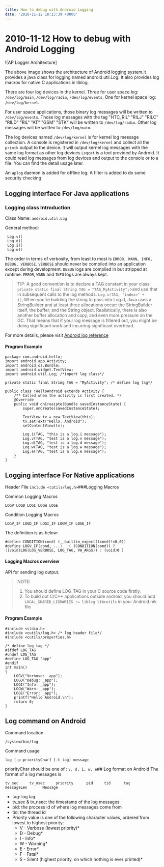 ```yaml
---
title: How to debug with Android Logging
date: '2010-11-12 18:15:39 +0800'
---
```


# 2010-11-12  How to debug with Android Logging

!\[AP Logger Architecture\]

The above image shows the architecture of Android logging system.It provides a java class for logging named android.util.Log. It also provides log macros for native C applications in liblog.

There are four log devices in the kernel. Three for user space log: `/dev/log/main`, `/dev/log/radio`, `/dev/log/events`. One for kernel space log: `/dev/log/kernel`.

For user space applications, those binary log messages will be written to `/dev/log/events`. Those log messages with the tag "HTC\_RIL" "RILJ" "RILC" "RILD" "RIL" "AT" "GSM" "STK" will be written to `/dev/log/radio`. Other log messages will be written to `/dev/log/main`.

The log devices named `/dev/log/kernel` is for kernel log message collection. A console is registered in `/dev/log/kernel` and collect all the `printk` output to the device. It will output kernel log messages with the same log format as other log devices.`Logcat` is a tool provided by Android. It could read log messages from log devices and output to the console or to a file. You can find the detail usage later.

An `aplog` daemon is added for offline log. A filter is added to do some security checking.

## Logging interface For Java applications

### Logging class Introduction

Class Name: `android.util.Log`

General method:

```text
 Log.v()
 Log.d()
 Log.i()
 Log.w()
```

The order in terms of verbosity, from least to most is `ERROR, WARN, INFO, DEBUG, VERBOSE`. `VERBOSE` should never be compiled into an application except during development. `DEBUG` logs are compiled in but stripped at runtime. `ERROR`, `WARN` and `INFO` logs are always kept.

> TIP: A good convention is to declare a TAG constant in your class: `private static final String TAG = "TAG_MyActivity";`&gt;and use that in subsequent calls to the log methods. `Log.v(TAG, "index=" + i);`When you're building the string to pass into Log.d, Java uses a StringBuilder and at least three allocations occur: the StringBuilder itself, the buffer, and the String object. Realistically, there is also another buffer allocation and copy, and even more pressure on the GC. That means that if your log message is filtered out, you might be doing significant work and incurring significant overhead.

For more details, please visit [Android log reference](http://developer.android.com/reference/android/util/Log.html)

#### Program Example

```text
package com.android.hello;
import android.app.Activity;
import android.os.Bundle;
import android.widget.TextView;
import android.util.Log; /*import log class*/

private static final String TAG = "MyActivity"; /* define log tag*/

public class !HelloAndroid extends Activity {
    /** Called when the activity is first created. */
    @Override
    public void onCreaipte(Bundle savedInstanceState) {
        super.onCreate(savedInstanceState);

        TextView tv = new TextView(this);
        tv.setText("Hello, Android");
        setContentView(tv);

        Log.i(TAG, "this is a log.i message");
        Log.v(TAG, "test is a log.v message");
        Log.d(TAG, "test is a log.d message");
        Log.w(TAG, "test is a log.w message");
        Log.e(TAG, "test is a log.e message");
    }
}
```

## Logging interface For Native applications

Header File `include <cutils/log.h>`\#\#\#Logging Macros

Common Logging Macros

```text
LOGV LOGD LOGI LOGW LOGE
```

Condition Logging Macros

```text
LOGV_IF LOGD_IF LOGI_IF LOGW_IF LOGE_IF
```

The definition is as below:

```text
#define CONDITION(cond) (__builtin_expect((cond)!=0,0))
#define LOGV_IF(cond, ...)   ( (CONDITION(cond)) ?((void)LOG(LOG_VERBOSE, LOG_TAG, VA_ARGS)) : (void)0 )
```

#### Logging Macros overview

API for sending log output.

> NOTE:
>
> 1. You should define LOG\_TAG in your C source code firstly.
> 2. To build out C/C++ applications outside android, you should add `LOCAL_SHARED_LIBRARIES := liblog libcutils` in your Android.mk file

#### Program Example

```text
#include <stdio.h>
#include <cutils/log.h> /* log header file*/
#include <cutils/properties.h>

/* define log tag */
#ifdef LOG_TAG
#undef LOG_TAG
#define LOG_TAG "app"
#endif
int main()
{
    LOGV("Verbose: _app");
    LOGD("Debug: _app");
    LOGI("Info: _app");
    LOGW("Warn: _app");
    LOGE("Error: _app");
    printf("Hello Android.\n");
    return 0;
}
```

## Log command on Android

Command location

```text
/system/bin/log
```

Command usage

```text
log [-p priorityChar] [-t tag] message
```

priorityChar should be one of : `v, d, i, w, e`\#\# Log format on Android The format of a log messages is

```text
tv_sec     tv_nsec     priority      pid     tid      tag      messageLen       Message
```

* tag: log tag
* tv\_sec & tv\_nsec: the timestamp of the log messages
* pid: the process id of where log messages come from
* tid: the thread id
* Priority value is one of the following character values, ordered from lowest to highest priority:
  * V - Verbose \(lowest priority\)\*
  * D - Debug\*
  * I - Info\*
  * W - Warning\*
  * E - Error\*
  * F - Fatal\*
  * S - Silent \(highest priority, on which nothing is ever printed\)\*

